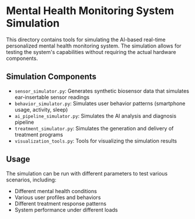 # Mental Health Monitoring System Simulation

This directory contains tools for simulating the AI-based real-time personalized mental health monitoring system. The simulation allows for testing the system's capabilities without requiring the actual hardware components.

## Simulation Components

- `sensor_simulator.py`: Generates synthetic biosensor data that simulates ear-insertable sensor readings
- `behavior_simulator.py`: Simulates user behavior patterns (smartphone usage, activity, sleep)
- `ai_pipeline_simulator.py`: Simulates the AI analysis and diagnosis pipeline
- `treatment_simulator.py`: Simulates the generation and delivery of treatment programs
- `visualization_tools.py`: Tools for visualizing the simulation results

## Usage

The simulation can be run with different parameters to test various scenarios, including:
- Different mental health conditions
- Various user profiles and behaviors
- Different treatment response patterns
- System performance under different loads
